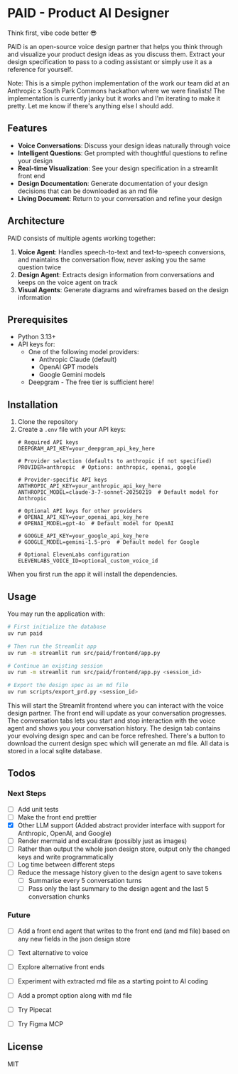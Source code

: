 # PAID - Product AI Designer

Think first, vibe code better 😎

PAID is an open-source voice design partner that helps you think through and visualize your product design ideas as you discuss them. 
Extract your design specification to pass to a coding assistant or simply use it as a reference for yourself.

Note: This is a simple python implementation of the work our team did at an Anthropic x South Park Commons hackathon where we were finalists! The implementation is currently janky but it works and I'm iterating to make it pretty. Let me know if there's anything else I should add.

## Features

- **Voice Conversations**: Discuss your design ideas naturally through voice
- **Intelligent Questions**: Get prompted with thoughtful questions to refine your design
- **Real-time Visualization**: See your design specification in a streamlit front end 
- **Design Documentation**: Generate documentation of your design decisions that can be downloaded as an md file
- **Living Document**: Return to your conversation and refine your design

## Architecture

PAID consists of multiple agents working together:

1. **Voice Agent**: Handles speech-to-text and text-to-speech conversions, and maintains the conversation flow, never asking you the same question twice
2. **Design Agent**: Extracts design information from conversations and keeps on the voice agent on track
3. **Visual Agents**: Generate diagrams and wireframes based on the design information

## Prerequisites

- Python 3.13+
- API keys for:
  - One of the following model providers:
    - Anthropic Claude (default)
    - OpenAI GPT models
    - Google Gemini models
  - Deepgram - The free tier is sufficient here!

## Installation

1. Clone the repository
2. Create a `.env` file with your API keys:
   ```
   # Required API keys
   DEEPGRAM_API_KEY=your_deepgram_api_key_here
   
   # Provider selection (defaults to anthropic if not specified)
   PROVIDER=anthropic  # Options: anthropic, openai, google
   
   # Provider-specific API keys
   ANTHROPIC_API_KEY=your_anthropic_api_key_here
   ANTHROPIC_MODEL=claude-3-7-sonnet-20250219  # Default model for Anthropic
   
   # Optional API keys for other providers
   # OPENAI_API_KEY=your_openai_api_key_here
   # OPENAI_MODEL=gpt-4o  # Default model for OpenAI
   
   # GOOGLE_API_KEY=your_google_api_key_here
   # GOOGLE_MODEL=gemini-1.5-pro  # Default model for Google
   
   # Optional ElevenLabs configuration
   ELEVENLABS_VOICE_ID=optional_custom_voice_id
   ```

When you first run the app it will install the dependencies. 

## Usage

You may run the application with:

```bash
# First initialize the database
uv run paid

# Then run the Streamlit app
uv run -m streamlit run src/paid/frontend/app.py

# Continue an existing session 
uv run -m streamlit run src/paid/frontend/app.py <session_id>

# Export the design spec as an md file
uv run scripts/export_prd.py <session_id>

```

This will start the Streamlit frontend where you can interact with the voice design partner.
The front end will update as your conversation progresses. The conversation tabs lets you start and stop
interaction with the voice agent and shows you your conversation history. The design tab contains your 
evolving design spec and can be force refreshed. There's a button to download the current design spec
which will generate an md file. All data is stored in a local sqlite database.

## Todos

### Next Steps
- [ ] Add unit tests
- [ ] Make the front end prettier
- [x] Other LLM support (Added abstract provider interface with support for Anthropic, OpenAI, and Google)
- [ ] Render mermaid and excalidraw (possibly just as images)
- [ ] Rather than output the whole json design store, output only the changed keys and write programmatically
- [ ] Log time between different steps
- [ ] Reduce the message history given to the design agent to save tokens
  - [ ] Summarise every 5 conversation turns
  - [ ] Pass only the last summary to the design agent and the last 5 conversation chunks

### Future
- [ ] Add a front end agent that writes to the front end (and md file) based on any new fields in the json design store
- [ ] Text alternative to voice
- [ ] Explore alternative front ends
- [ ] Experiment with extracted md file as a starting point to AI coding
- [ ] Add a prompt option along with md file
- [ ] Try Pipecat
- [ ] Try Figma MCP


## License

MIT